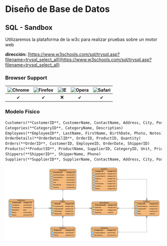 # Diseño de Base de Datos

## SQL - Sandbox

Utilizaremos la plataforma de la w3c para realizar pruebas sobre un motor web

**dirección:** [https://www.w3schools.com/sql/trysql.asp?filename=trysql_select_all](https://www.w3schools.com/sql/trysql.asp?filename=trysql_select_all) 

### Browser Support

| ![Chrome](https://raw.githubusercontent.com/alrra/browser-logos/master/src/chrome/chrome_48x48.png) | ![Firefox](https://raw.githubusercontent.com/alrra/browser-logos/master/src/firefox/firefox_48x48.png) | ![IE](https://raw.githubusercontent.com/alrra/browser-logos/master/src/edge/edge_48x48.png) | ![Opera](https://raw.githubusercontent.com/alrra/browser-logos/master/src/opera/opera_48x48.png) | ![Safari](https://raw.githubusercontent.com/alrra/browser-logos/master/src/safari/safari_48x48.png) |
| :--------------------------------------: | :--------------------------------------: | :--------------------------------------: | :--------------------------------------: | :--------------------------------------: |
|                    ✔                     |                    ✔                     |                    ❌                     |                    ✔                     |                    ✔                     |

### Modelo Físico

```markdown
Customers(**CustomerID**, CustomerName, ContactName, Address, City, PostalCode, Country)
Categories(**CategoryID**, CategoryName, Description)
Employees(**EmployeeID**, LastName, FirstName, BirthDate, Photo, Notes)
OrderDetails(**OrderDetailID**, OrderID, ProductID, Quantity)
Orders(**OrderID**, CustomerID, EmployeeID, OrderDate, ShipperID)
Products(**ProductID**, ProductName, SupplierID, CategoryID, Unit, Price)
Shippers(**ShipperID**, ShipperName, Phone)
Suppliers(**SupplierID**, SupplierName, ContactName, Address, City, PostalCode, Country, Phone)
```

![Modelo Físico](https://raw.githubusercontent.com/matias-pierobon/dbd/master/sql-sandbox/modelo-fisico.png)
